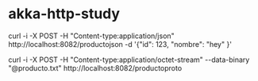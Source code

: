 # akka-http-study


curl -i -X POST -H "Content-type:application/json" http://localhost:8082/productojson -d '{"id": 123, "nombre": "hey" }'

curl -i -X POST -H "Content-type:application/octet-stream" --data-binary "@producto.txt" http://localhost:8082/productoproto